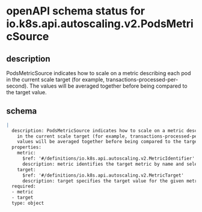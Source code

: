 # openAPI schema status for io.k8s.api.autoscaling.v2.PodsMetricSource

## description

PodsMetricSource indicates how to scale on a metric describing each pod in the current scale target (for example, transactions-processed-per-second). The values will be averaged together before being compared to the target value.

## schema

```yaml
|
  description: PodsMetricSource indicates how to scale on a metric describing each pod
    in the current scale target (for example, transactions-processed-per-second). The
    values will be averaged together before being compared to the target value.
  properties:
    metric:
      $ref: '#/definitions/io.k8s.api.autoscaling.v2.MetricIdentifier'
      description: metric identifies the target metric by name and selector
    target:
      $ref: '#/definitions/io.k8s.api.autoscaling.v2.MetricTarget'
      description: target specifies the target value for the given metric
  required:
  - metric
  - target
  type: object

```
